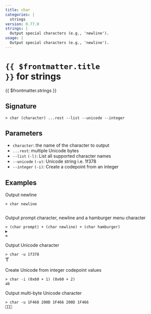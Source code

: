 ```yaml
---
title: char
categories: |
  strings
version: 0.77.0
strings: |
  Output special characters (e.g., 'newline').
usage: |
  Output special characters (e.g., 'newline').
---
```


# <code>{{ $frontmatter.title }}</code> for strings

<div class='command-title'>{{ $frontmatter.strings }}</div>

## Signature

```> char (character) ...rest --list --unicode --integer```

## Parameters

 -  `character`: the name of the character to output
 -  `...rest`: multiple Unicode bytes
 -  `--list` `(-l)`: List all supported character names
 -  `--unicode` `(-u)`: Unicode string i.e. 1f378
 -  `--integer` `(-i)`: Create a codepoint from an integer

## Examples

Output newline
```shell
> char newline


```

Output prompt character, newline and a hamburger menu character
```shell
> (char prompt) + (char newline) + (char hamburger)
▶
≡
```

Output Unicode character
```shell
> char -u 1f378
🍸
```

Create Unicode from integer codepoint values
```shell
> char -i (0x60 + 1) (0x60 + 2)
ab
```

Output multi-byte Unicode character
```shell
> char -u 1F468 200D 1F466 200D 1F466
👨‍👦‍👦
```
